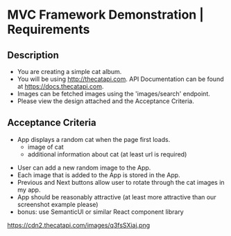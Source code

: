 # MVC Framework Demonstration | Requirements

## Description

- You are creating a simple cat album. 
- You will be using http://thecatapi.com. API Documentation can be found at https://docs.thecatapi.com. 
- Images can be fetched images using the 'images/search' endpoint. 
- Please view the design attached and the Acceptance Criteria.

 

## Acceptance Criteria

+ App displays a random cat when the page first loads.
  - image of cat
  - additional information about cat (at least url is required)
- User can add a new random image to the App. 
- Each image that is added to the App is stored in the App. 
- Previous and Next buttons allow user to rotate through the cat images in my app.
- App should be reasonably attractive (at least more attractive than our screenshot example please)
- bonus: use SemanticUI or similar React component library

https://cdn2.thecatapi.com/images/q3fsSXiaj.png